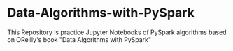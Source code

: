 # Data-Algorithms-with-PySpark
This Repository is practice Jupyter Notebooks of PySpark algorithms based on OReilly's book "Data Algorithms with PySpark"
